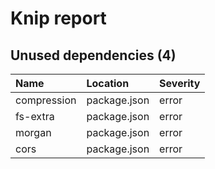 # Knip report

## Unused dependencies (4)

| Name        | Location     | Severity |
| :---------- | :----------- | :------- |
| compression | package.json | error    |
| fs-extra    | package.json | error    |
| morgan      | package.json | error    |
| cors        | package.json | error    |

